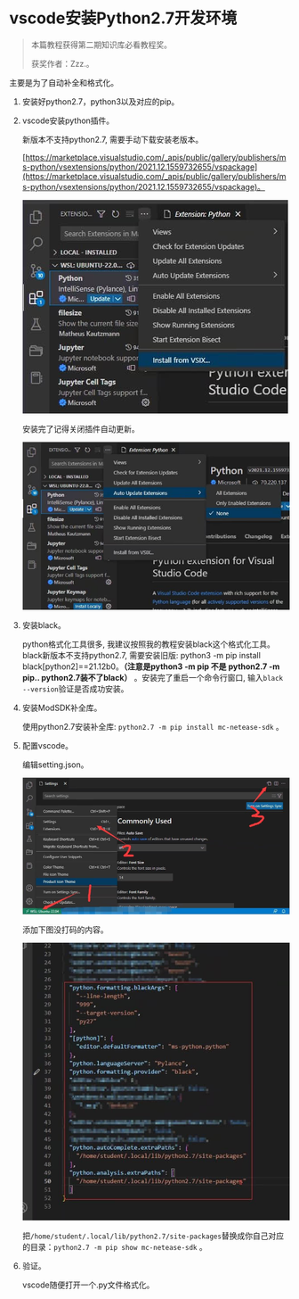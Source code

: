 # vscode安装Python2.7开发环境

>本篇教程获得第二期知识库必看教程奖。
>
>获奖作者：Zzz.。

主要是为了自动补全和格式化。

1. 安装好python2.7，python3以及对应的pip。

2. vscode安装python插件。

   新版本不支持python2.7, 需要手动下载安装老版本。

   [https://marketplace.visualstudio.com/_apis/public/gallery/publishers/ms-python/vsextensions/python/2021.12.1559732655/vspackage](https://marketplace.visualstudio.com/_apis/public/gallery/publishers/ms-python/vsextensions/python/2021.12.1559732655/vspackage)。

   ![img](./images/4_0.png)



   安装完了记得关闭插件自动更新。

   ![img](./images/4_1.png)



3. 安装black。

   python格式化工具很多, 我建议按照我的教程安装black这个格式化工具。black新版本不支持python2.7, 需要安装旧版: python3 -m pip install black[python2]==21.12b0。**（注意是python3 -m pip 不是 python2.7 -m pip.. python2.7装不了black）** 。安装完了重启一个命令行窗口, 输入`black --version`验证是否成功安装。

4. 安装ModSDK补全库。

   使用python2.7安装补全库: `python2.7 -m pip install mc-netease-sdk` 。

5. 配置vscode。

   编辑setting.json。

   ![img](./images/4_2.png)



   添加下图没打码的内容。

   ![img](./images/4_3.png)




   把`/home/student/.local/lib/python2.7/site-packages`替换成你自己对应的目录：`python2.7 -m pip show mc-netease-sdk` 。

6. 验证。

   vscode随便打开一个.py文件格式化。
